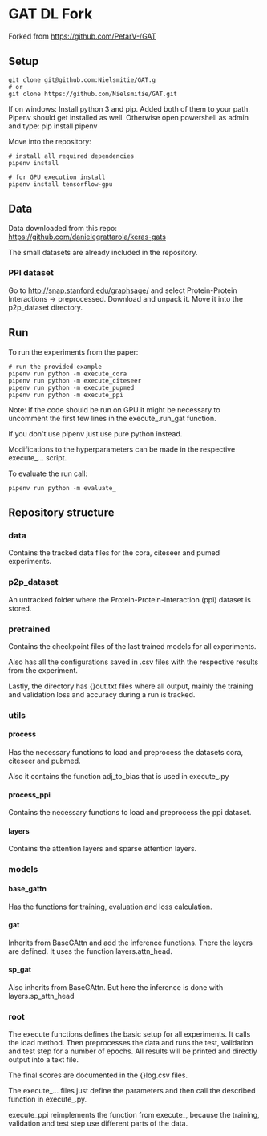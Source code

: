 # GAT DL Fork
Forked from https://github.com/PetarV-/GAT

## Setup

```shell
git clone git@github.com:Nielsmitie/GAT.g
# or 
git clone https://github.com/Nielsmitie/GAT.git
```
If on windows:
Install python 3 and pip. Added both of them to your path. Pipenv should get installed as well.
Otherwise open powershell as admin and type: pip install pipenv

Move into the repository:
```shell
# install all required dependencies
pipenv install

# for GPU execution install
pipenv install tensorflow-gpu
```

## Data

Data downloaded from this repo:
https://github.com/danielegrattarola/keras-gats

The small datasets are already included in the repository.

### PPI dataset
Go to
http://snap.stanford.edu/graphsage/
and select Protein-Protein Interactions -> preprocessed. Download and unpack it.
Move it into the p2p_dataset directory.

## Run

To run the experiments from the paper:
```shell
# run the provided example
pipenv run python -m execute_cora
pipenv run python -m execute_citeseer
pipenv run python -m execute_pupmed
pipenv run python -m execute_ppi
```

Note: If the code should be run on GPU it might be necessary to uncomment the first few
lines in the execute_.run_gat function.

If you don't use pipenv just use pure python instead.

Modifications to the hyperparameters can be made in the respective execute_...
script.

To evaluate the run call:
```shell
pipenv run python -m evaluate_
```

## Repository structure

### data

Contains the tracked data files for the cora, citeseer and pumed experiments.

### p2p_dataset

An untracked folder where the Protein-Protein-Interaction (ppi) dataset is stored.

### pretrained

Contains the checkpoint files of the last trained models for all experiments.

Also has all the configurations saved in .csv files with the respective results from
the experiment.

Lastly, the directory has {}out.txt files where all output, mainly the training 
and validation loss and accuracy during a run is tracked.

### utils

#### process

Has the necessary functions to load and preprocess the datasets cora, citeseer and pubmed.

Also it contains the function adj_to_bias that is used in execute_.py

#### process_ppi

Contains the necessary functions to load and preprocess the ppi dataset.

#### layers

Contains the attention layers and sparse attention layers.


### models

#### base_gattn

Has the functions for training, evaluation and loss calculation.

#### gat

Inherits from BaseGAttn and add the inference functions.
There the layers are defined. It uses the function layers.attn_head.

#### sp_gat

Also inherits from BaseGAttn. But here the inference
is done with layers.sp_attn_head

### root

The execute functions defines the basic setup for all experiments. It calls the
load method. Then preprocesses the data and runs the test, validation and test
step for a number of epochs. All results will be printed and directly output into
a text file.

The final scores are documented in the {}log.csv files.

The execute_... files just define the parameters and then call the described function
in execute_.py.

execute_ppi reimplements the function from execute_, because the training, validation and
test step use different parts of the data.
